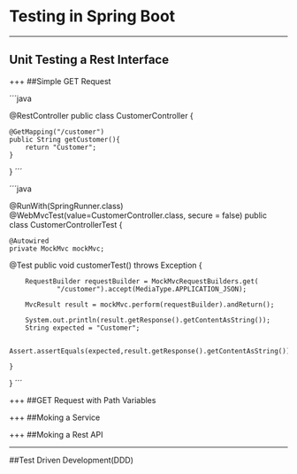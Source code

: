 # Testing in Spring Boot


---
## Unit Testing a Rest Interface



+++
##Simple GET Request 




´´´java

@RestController
public class CustomerController {

    @GetMapping("/customer")
    public String getCustomer(){
        return "Customer";
    }

}
´´´

´´´java


@RunWith(SpringRunner.class)
@WebMvcTest(value=CustomerController.class, secure = false)
public class CustomerControllerTest {


    @Autowired
    private MockMvc mockMvc;


 @Test
    public void customerTest() throws Exception {

        RequestBuilder requestBuilder = MockMvcRequestBuilders.get(
                "/customer").accept(MediaType.APPLICATION_JSON);

        MvcResult result = mockMvc.perform(requestBuilder).andReturn();

        System.out.println(result.getResponse().getContentAsString());
        String expected = "Customer";

        Assert.assertEquals(expected,result.getResponse().getContentAsString());

    }
}
´´´

+++
##GET Request with Path Variables


+++
##Moking a Service

+++
##Moking a Rest API


---
##Test Driven Development(DDD)

